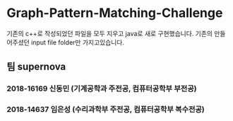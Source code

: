 # Graph-Pattern-Matching-Challenge

기존의 c++로 작성되었던 파일을 모두 지우고 java로 새로 구현했습니다.
기존의 만들어주셨던 input file folder만 가지고있습니다.

## 팀 supernova
### 2018-16169 신동민 (기계공학과 주전공, 컴퓨터공학부 부전공)
### 2018-14637 임은성 (수리과학부 주전공, 컴퓨터공학부 복수전공)
